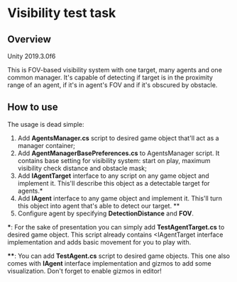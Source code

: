 # Visibility test task

## Overview
Unity 2019.3.0f6

This is FOV-based visibility system with one target, many agents and one common manager. It's capable of detecting if target is in the proximity range of an agent, if it's in agent's FOV and if it's obscured by obstacle.

## How to use
The usage is dead simple:
1. Add <b>AgentsManager.cs</b> script to desired game object that'll act as a manager container;
2. Add <b>AgentManagerBasePreferences.cs</b> to AgentsManager script. It contains base setting for visibility system: start on play, maximum visibility check distance and obstacle mask;
3. Add <b>IAgentTarget</b> interface to any script on any game object and implement it. This'll describe this object as a detectable target for agents.*
4. Add <b>IAgent</b> interface to any game object and implement it. This'll turn this object into agent that's able to detect our target. **
5. Configure agent by specifying <b>DetectionDistance</b> and <b>FOV</b>. 

<b>*</b>: For the sake of presentation you can simply add <b>TestAgentTarget.cs</b> to desired game object. This script already contains <IAgentTarget</b> interface implementation and adds basic movement for you to play with.

<b>**</b>: You can add <b>TestAgent.cs</b> script to desired game objects. This one also comes with <b>IAgent</b> interface implementation and gizmos to add some visualization. Don't forget to enable gizmos in editor!
